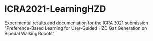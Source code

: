 # ICRA2021-LearningHZD
Experimental results and documentation for the ICRA 2021 submission "Preference-Based Learning for User-Guided HZD Gait Generation on Bipedal Walking Robots"
